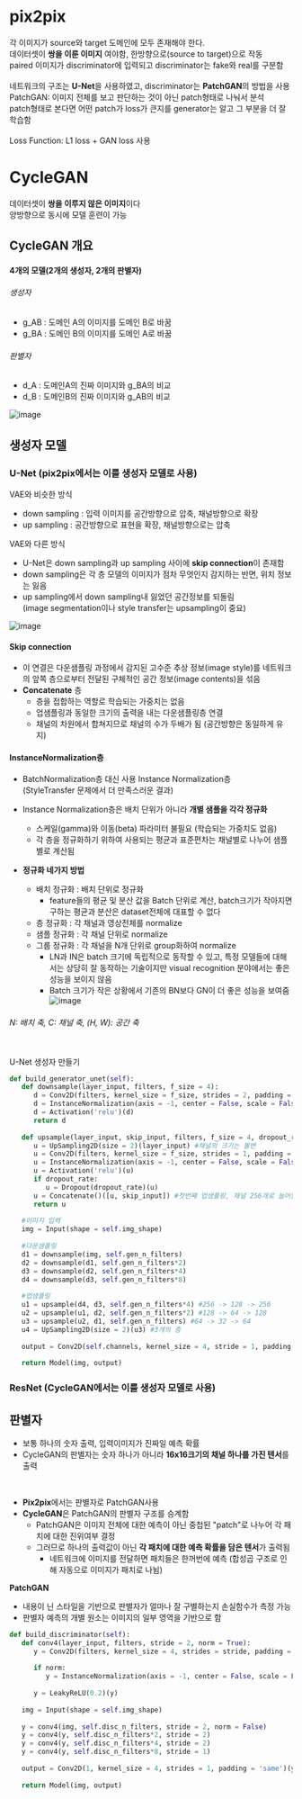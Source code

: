 # pix2pix 
각 이미지가 source와 target 도메인에 모두 존재해야 한다. <br>
데이터셋이 **쌍을 이룬 이미지** 여야함, 한방향으로(source to target)으로 작동 <br>
paired 이미지가 discriminator에 입력되고 discriminator는 fake와 real를 구분함 <br>
<br>
네트워크의 구조는 **U-Net**을 사용하였고, discriminator는 **PatchGAN**의 방법을 사용<br>
PatchGAN: 이미지 전체를 보고 판단하는 것이 아닌 patch형태로 나눠서 분석<br>
patch형태로 본다면 어떤 patch가 loss가 큰지를 generator는 알고 그 부분을 더 잘 학습함<br>
<br>
Loss Function: L1 loss + GAN loss 사용

# CycleGAN
데이터셋이 **쌍을 이루지 않은 이미지**이다 <br>
양방향으로 동시에 모델 훈련이 가능<br>

## CycleGAN 개요
#### 4개의 모델(2개의 생성자, 2개의 판별자)
###### 생성자
- g_AB : 도메인 A의 이미지를 도메인 B로 바꿈 
- g_BA : 도메인 B의 이미지를 도메인 A로 바꿈

###### 판별자
- d_A : 도메인A의 진짜 이미지와 g_BA의 비교
- d_B : 도메인B의 진짜 이미지와 g_AB의 비교

![image](https://user-images.githubusercontent.com/72767245/103436168-17818b00-4c5c-11eb-85fa-d16989def2b0.png)


## 생성자 모델
### U-Net (pix2pix에서는 이를 생성자 모델로 사용)
VAE와 비슷한 방식
- down sampling : 입력 이미지를 공간방향으로 압축, 채널방향으로 확장
- up sampling : 공간방향으로 표현을 확장, 채널방향으로는 압축

VAE와 다른 방식
- U-Net은 down sampling과 up sampling 사이에 **skip connection**이 존재함
- down sampling은 각 층 모델의 이미지가 점차 무엇인지 감지하는 반면, 위치 정보는 잃음
- up sampling에서 down sampling내 잃었던 공간정보를 되돌림 <br>
(image segmentation이나 style transfer는 upsampling이 중요)

![image](https://user-images.githubusercontent.com/72767245/103436583-88c33d00-4c60-11eb-880a-8fe545b17333.png)

#### Skip connection
- 이 연결은 다운샘플링 과정에서 감지된 고수준 추상 정보(image style)를 네트워크의 앞쪽 층으로부터 전달된 구체적인 공간 정보(image contents)을 섞음
- **Concatenate** 층
   - 층을 접합하는 역할로 학습되는 가중치는 없음
   - 업샘플링과 동일한 크기의 출력을 내는 다운샘플링층 연결
   - 채널의 차원에서 합쳐지므로 채널의 수가 두배가 됨 (공간방향은 동일하게 유지)
   
#### InstanceNormalization층
- BatchNormalization층 대신 사용 Instance Normalization층 <br>
(StyleTransfer 문제에서 더 만족스러운 결과)

- Instance Normalization층은 배치 단위가 아니라 **개별 샘플을 각각 정규화**
   - 스케일(gamma)와 이동(beta) 파라미터 불필요 (학습되는 가중치도 없음)
   - 각 층을 정규화하기 위하여 사용되는 평균과 표준편차는 채널별로 나누어 샘플별로 계산됨

- **정규화 네가지 방법**
   - 배치 정규화 : 배치 단위로 정규화
      - feature들의 평균 및 분산 값을 Batch 단위로 계산, batch크기가 작아지면 구하는 평균과 분산은 dataset전체에 대표할 수 없다
   - 층 정규화 : 각 채널과 영상전체를 normalize
   - 샘플 정규화 : 각 채널 단위로 normalize
   - 그룹 정규화 : 각 채널을 N개 단위로 group화하여 normalize
      - LN과 IN은 batch 크기에 독립적으로 동작할 수 있고, 특정 모델들에 대해서는 상당히 잘 동작하는 기술이지만 visual recognition 분야에서는 좋은 성능을 보이지 않음
      - Batch 크기가 작은 상황에서 기존의 BN보다 GN이 더 좋은 성능을 보여줌
![image](https://user-images.githubusercontent.com/72767245/103438684-bb792f80-4c78-11eb-8681-78ce9ca525c6.png)
###### N: 배치 축, C: 채널 축, (H, W): 공간 축 
<br>
U-Net 생성자 만들기<br>

```python
def build_generator_unet(self):
   def downsample(layer_input, filters, f_size = 4):
      d = Conv2D(filters, kernel_size = f_size, strides = 2, padding = 'same')(layer_input)
      d = InstanceNormalization(axis = -1, center = False, scale = False)(d)
      d = Activation('relu')(d)
      return d
   
   def upsample(layer_input, skip_input, filters, f_size = 4, dropout_rate = 0):
      u = UpSampling2D(size = 2)(layer_input) #채널의 크기는 불변
      u = Conv2D(filters, kernel_size = f_size, strides = 1, padding = 'same')(u) #첫번째 업샘플링, 채널 128개로 줄어듦
      u = InstanceNormalization(axis = -1, center = False, scale = False)(u) 
      u = Activation('relu')(u)
      if dropout_rate:
         u = Dropout(dropout_rate)(u)
      u = Concatenate()([u, skip_input]) #첫번째 업샘플링, 채널 256개로 늘어남
      return u
   
   #이미지 입력
   img = Input(shape = self.img_shape)
   
   #다운샘플링
   d1 = downsample(img, self.gen_n_filters)
   d2 = downsample(d1, self.gen_n_filters*2)
   d3 = downsample(d2, self.gen_n_filters*4)
   d4 = downsample(d3, self.gen_n_filters*8)   
   
   #업샘플링
   u1 = upsample(d4, d3, self.gen_n_filters*4) #256 -> 128 -> 256
   u2 = upsample(u1, d2, self.gen_n_filters*2) #128 -> 64 -> 128
   u3 = upsample(u2, d1, self.gen_n_filters) #64 -> 32 -> 64
   u4 = UpSampling2D(size = 2)(u3) #3개의 층
   
   output = Conv2D(self.channels, kernel_size = 4, stride = 1, padding = 'same', activation = 'tanh')(u4)
   
   return Model(img, output)

```


### ResNet (CycleGAN에서는 이를 생성자 모델로 사용)


## 판별자
- 보통 하나의 숫자 출력, 입력이미지가 진짜일 예측 확률
- CycleGAN의 판별자는 숫자 하나가 아니라 **16x16크기의 채널 하나를 가진 텐서**를 출력
<br>

- **Pix2pix**에서는 판별자로 PatchGAN사용
- **CycleGAN**은 PatchGAN의 판별자 구조를 승계함
   - PatchGAN은 이미지 전체에 대한 예측이 아닌 중첩된 "patch"로 나누어 각 패치에 대한 진위여부 결정
   - 그러므로 하나의 출력값이 아닌 **각 패치에 대한 예측 확률을 담은 텐서**가 출력됨
      - 네트워크에 이미지를 전달하면 패치들은 한꺼번에 예측 (합성곱 구조로 인해 자동으로 이미지가 패치로 나뉨)
      
 **PatchGAN**
 - 내용이 닌 스타일을 기반으로 판별자가 얼마나 잘 구별하는지 손실함수가 측정 가능
 - 판별자 예측의 개별 원소는 이미지의 일부 영역을 기반으로 함
```python
def build_discriminator(self):
   def conv4(layer_input, filters, stride = 2, norm = True):
      y = Conv2D(filters, kernel_size = 4, strides = stride, padding = 'same')(layer_input)
      
      if norm:
         y = InstanceNormalization(axis = -1, center = False, scale = False)(y)
      
      y = LeakyReLU(0.2)(y)
      
   img = Input(shape = self.img_shape)
   
   y = conv4(img, self.disc_n_filters, stride = 2, norm = False)
   y = conv4(y, self.disc_n_filters*2, stride = 2)
   y = conv4(y, self.disc_n_filters*4, stride = 2)
   y = conv4(y, self.disc_n_filters*8, stride = 1)
   
   output = Conv2D(1, kernel_size = 4, strides = 1, padding = 'same')(y)
   
   return Model(img, output)
```
